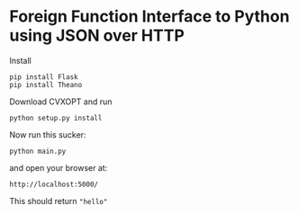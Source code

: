 # Foreign Function Interface to Python using JSON over HTTP

Install

	pip install Flask
	pip install Theano

Download CVXOPT and run

	python setup.py install

Now run this sucker:

	python main.py

and open your browser at:

	http://localhost:5000/

This should return ```"hello"```


